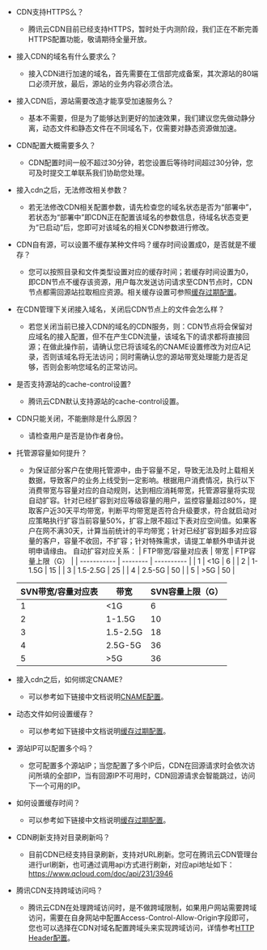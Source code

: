 
+ CDN支持HTTPS么？
	+ 腾讯云CDN目前已经支持HTTPS，暂时处于内测阶段，我们正在不断完善HTTPS配置功能，敬请期待全量开放。

+ 接入CDN的域名有什么要求么？
	+ 接入CDN进行加速的域名，首先需要在工信部完成备案，其次源站的80端口必须开放，最后，源站的业务内容必须合法。

+ 接入CDN后，源站需要改造才能享受加速服务么？
	+ 基本不需要，但是为了能够达到更好的加速效果，我们建议您先做动静分离，动态文件和静态文件在不同域名下，仅需要对静态资源做加速。

+ CDN配置大概需要多久？
	+ CDN配置时间一般不超过30分钟，若您设置后等待时间超过30分钟，您可及时提交工单联系我们协助您处理。

+ 接入cdn之后，无法修改相关参数？
	+ 若无法修改CDN相关配置参数，请先检查您的域名状态是否为“部署中”，若状态为“部署中”即CDN正在配置该域名的参数信息，待域名状态变更为“已启动”后，您即可对该域名的相关CDN参数进行修改。

+ CDN自有源，可以设置不缓存某种文件吗？缓存时间设置成0，是否就是不缓存？
	+ 您可以按照目录和文件类型设置对应的缓存时间；若缓存时间设置为0，即CDN节点不缓存该资源，用户每次发送访问请求至CDN节点时，CDN节点都需回源站拉取相应资源。相关缓存设置可参照[缓存过期配置]()。

+ 在CDN管理下关闭接入域名，关闭后CDN节点上的文件会怎么样？
	+ 若您关闭当前已接入CDN的域名的CDN服务，则：CDN节点将会保留对应域名的接入配置，但不在产生CDN流量，该域名下的请求都将直接回源；在做此操作前，请确认您已将该域名的CNAME设置修改为对应A记录，否则该域名将无法访问；同时需确认您的源站带宽处理能力是否足够，否则会影响您域名的正常访问。

+ 是否支持源站的cache-control设置?
	+ 腾讯云CDN默认支持源站的cache-control设置。

+ CDN只能关闭，不能删除是什么原因？
	+ 请检查用户是否是协作者身份。

+ 托管源容量如何提升？
	+ 为保证部分客户在使用托管源中，由于容量不足，导致无法及时上载相关数据，导致客户的业务上线受到一定影响。根据用户消费情况，执行以下消费带宽与容量对应的自动规则，达到相应消耗带宽，托管源容量将实现自动扩容。针对已经扩容到对应等级容量的用户，监控容量超过80%，提取客户近30天平均带宽，判断平均带宽是否符合升级要求，符合就启动对应策略执行扩容当前容量50%，扩容上限不超过下表对应空间值。如果客户在网不满30天，计算当前统计的平均带宽；针对已经扩容到超多对应容量的客户，容量不收回，不扩容；针对特殊需求，请提工单额外申请并说明申请缘由。
    自动扩容对应关系：
    | FTP带宽/容量对应表 | 带宽       | FTP容量上限（G） |
    | ----------- | -------- | ---------- |
    | 1           | <1G      | 6          |
    | 2           | 1-1.5G   | 15         |
    | 3           | 1.5-2.5G | 25         |
    | 4           | 2.5-5G   | 50         |
    | 5           | >5G      | 50         |

    | SVN带宽/容量对应表 | 带宽       | SVN容量上限（G） |
    | ----------- | -------- | ---------- |
    | 1           | <1G      | 6          |
    | 2           | 1-1.5G   | 10         |
    | 3           | 1.5-2.5G | 18         |
    | 4           | 2.5G-5G  | 36         |
    | 5           | >5G      | 36         |
    
+ 接入cdn之后，如何绑定CNAME?
	+ 可以参考如下链接中文档说明[CNAME配置]()。

+ 动态文件如何设置缓存？
	+ 可以参考如下链接中文档说明[缓存过期配置]()。

+ 源站IP可以配置多个吗？
	+ 您可配置多个源站IP；当您配置了多个IP后，CDN在回源请求时会依次访问所填的全部IP，当有回源IP不可用时，CDN回源请求会智能跳过，访问下一个可用的IP。

+ 如何设置缓存时间？
	+ 可以参考如下链接中文档说明[缓存过期配置]()。

+ CDN刷新支持对目录刷新吗？
	+ 目前CDN已经支持目录刷新，支持对URL刷新。您可在腾讯云CDN管理台进行url刷新，也可通过调用api方式进行刷新，对应api地址如下：https://www.qcloud.com/doc/api/231/3946

+ 腾讯CDN支持跨域访问吗？
	+ 腾讯云CDN在处理跨域访问时，是不做跨域限制，如果用户网站需要跨域访问，需要在自身网站中配置Access-Control-Allow-Origin字段即可，您也可以选择在CDN对域名配置跨域头来实现跨域访问，详情参考[HTTP Header配置]()。






















